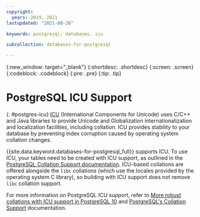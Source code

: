 ```yaml
---
copyright:
  years: 2019, 2021
lastupdated: "2021-08-26"

keywords: postgresql, databases, icu

subcollection: databases-for-postgresql

---
```


{:new_window: target="_blank"}
{:shortdesc: .shortdesc}
{:screen: .screen}
{:codeblock: .codeblock}
{:pre: .pre}
{:tip: .tip}

# PostgreSQL ICU Support
{: #postgres-icu}
[ICU](http://site.icu-project.org/) (International Components for Unicode) uses C/C++ and Java libraries to provide Unicode and Globalization internationalization and localization facilities, including collation. ICU provides stability to your database by preventing index corruption caused by operating system collation changes. 

{{site.data.keyword.databases-for-postgresql_full}} supports ICU. To use ICU, your tables need to be created with ICU support, as outlined in the [PostgreSQL Collation Support documentation](http://www.postgresql.org/docs/10/static/collation.html). ICU-based collations are offered alongside the `libc` collations (which use the locales provided by the operating system C library), so building with ICU support does not remove `libc` collation support. 

For more information on PostgreSQL ICU support, refer to [More robust collations with ICU support in PostgreSQL 10](https://www.2ndquadrant.com/en/blog/icu-support-postgresql-10/) and [PostgreSQL's Collation Support](https://www.postgresql.org/docs/10/collation.html) documentation. 
